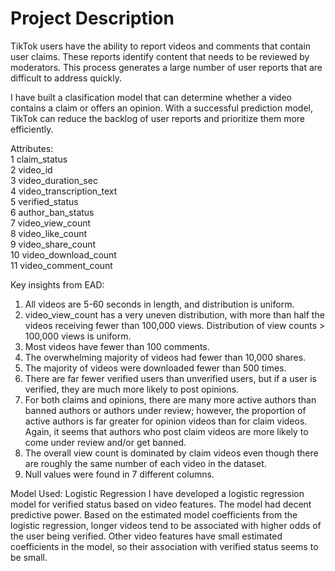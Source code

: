 # Project Description  
TikTok users have the ability to report videos and comments that contain user claims. These reports identify content that needs to be reviewed by moderators. This process generates a large number of user reports that are difficult to address quickly. 

I have built a clasification model that can determine whether a video contains a claim or offers an opinion. With a successful prediction model, TikTok can reduce the backlog of user reports and prioritize them more efficiently.  

Attributes:  
 1   claim_status              
 2   video_id                  
 3   video_duration_sec        
 4   video_transcription_text  
 5   verified_status           
 6   author_ban_status         
 7   video_view_count          
 8   video_like_count          
 9   video_share_count         
 10  video_download_count      
 11  video_comment_count       

 Key insights from EAD:  
 1) All videos are 5-60 seconds in length, and distribution is uniform.
 2) video_view_count has a very uneven distribution, with more than half the videos receiving fewer than 100,000 views. Distribution of view counts > 100,000 views is uniform.
 3) Most videos have fewer than 100 comments.
 4) The overwhelming majority of videos had fewer than 10,000 shares.
 5) The majority of videos were downloaded fewer than 500 times.
 6) There are far fewer verified users than unverified users, but if a user is verified, they are much more likely to post opinions.
 7) For both claims and opinions, there are many more active authors than banned authors or authors under review; however, the proportion of active authors is far greater for opinion videos than for claim videos. Again, it seems that authors who post claim videos are more likely to come under review and/or get banned.
 8) The overall view count is dominated by claim videos even though there are roughly the same number of each video in the dataset.
 9) Null values were found in 7 different columns.

Model Used: Logistic Regression
I have developed a logistic regression model for verified status based on video features. The model had decent predictive power. Based on the estimated model coefficients from the logistic regression, longer videos tend to be associated with higher odds of the user being verified. Other video features have small estimated coefficients in the model, so their association with verified status seems to be small.
